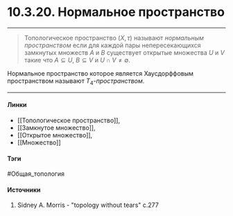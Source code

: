 # 10.3.20. Нормальное пространство
***
>Топологическое пространство $(X,\tau)$ называют *нормальным пространством* если для каждой пары непересекающихся замкнутых множеств $A$ и $B$ существует открытые множества $U$ и $V$ такие что $A\subseteq U$, $B\subseteq V$ и $U\cap V\ne\emptyset$. 

Нормальное пространство которое является Хаусдорффовым пространством называют $T_{4}$-*пространством*.
***
#### Линки
- [[Топологическое пространство]],
- [[Замкнутое множество]],
- [[Открытое множество]],
- [[Множество]]
#### Тэги
 #Общая_топология 
#### Источники
1. Sidney A. Morris - "topology without tears" c.277
